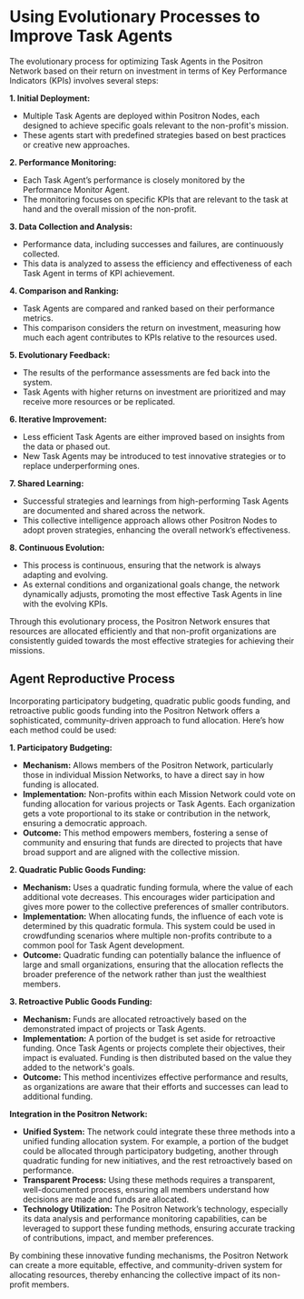 # Using Evolutionary Processes to Improve Task Agents

The evolutionary process for optimizing Task Agents in the Positron Network based on their return on investment in terms of Key Performance Indicators (KPIs) involves several steps:

**1. Initial Deployment:**
   - Multiple Task Agents are deployed within Positron Nodes, each designed to achieve specific goals relevant to the non-profit's mission.
   - These agents start with predefined strategies based on best practices or creative new approaches.

**2. Performance Monitoring:**
   - Each Task Agent’s performance is closely monitored by the Performance Monitor Agent.
   - The monitoring focuses on specific KPIs that are relevant to the task at hand and the overall mission of the non-profit.

**3. Data Collection and Analysis:**
   - Performance data, including successes and failures, are continuously collected.
   - This data is analyzed to assess the efficiency and effectiveness of each Task Agent in terms of KPI achievement.

**4. Comparison and Ranking:**
   - Task Agents are compared and ranked based on their performance metrics.
   - This comparison considers the return on investment, measuring how much each agent contributes to KPIs relative to the resources used.

**5. Evolutionary Feedback:**
   - The results of the performance assessments are fed back into the system.
   - Task Agents with higher returns on investment are prioritized and may receive more resources or be replicated.

**6. Iterative Improvement:**
   - Less efficient Task Agents are either improved based on insights from the data or phased out.
   - New Task Agents may be introduced to test innovative strategies or to replace underperforming ones.

**7. Shared Learning:**
   - Successful strategies and learnings from high-performing Task Agents are documented and shared across the network.
   - This collective intelligence approach allows other Positron Nodes to adopt proven strategies, enhancing the overall network’s effectiveness.

**8. Continuous Evolution:**
   - This process is continuous, ensuring that the network is always adapting and evolving.
   - As external conditions and organizational goals change, the network dynamically adjusts, promoting the most effective Task Agents in line with the evolving KPIs.

Through this evolutionary process, the Positron Network ensures that resources are allocated efficiently and that non-profit organizations are consistently guided towards the most effective strategies for achieving their missions.


## Agent Reproductive Process

Incorporating participatory budgeting, quadratic public goods funding, and retroactive public goods funding into the Positron Network offers a sophisticated, community-driven approach to fund allocation. Here’s how each method could be used:

**1. Participatory Budgeting:**
   - **Mechanism:** Allows members of the Positron Network, particularly those in individual Mission Networks, to have a direct say in how funding is allocated.
   - **Implementation:** Non-profits within each Mission Network could vote on funding allocation for various projects or Task Agents. Each organization gets a vote proportional to its stake or contribution in the network, ensuring a democratic approach.
   - **Outcome:** This method empowers members, fostering a sense of community and ensuring that funds are directed to projects that have broad support and are aligned with the collective mission.

**2. Quadratic Public Goods Funding:**
   - **Mechanism:** Uses a quadratic funding formula, where the value of each additional vote decreases. This encourages wider participation and gives more power to the collective preferences of smaller contributors.
   - **Implementation:** When allocating funds, the influence of each vote is determined by this quadratic formula. This system could be used in crowdfunding scenarios where multiple non-profits contribute to a common pool for Task Agent development.
   - **Outcome:** Quadratic funding can potentially balance the influence of large and small organizations, ensuring that the allocation reflects the broader preference of the network rather than just the wealthiest members.

**3. Retroactive Public Goods Funding:**
   - **Mechanism:** Funds are allocated retroactively based on the demonstrated impact of projects or Task Agents.
   - **Implementation:** A portion of the budget is set aside for retroactive funding. Once Task Agents or projects complete their objectives, their impact is evaluated. Funding is then distributed based on the value they added to the network's goals.
   - **Outcome:** This method incentivizes effective performance and results, as organizations are aware that their efforts and successes can lead to additional funding.

**Integration in the Positron Network:**
- **Unified System:** The network could integrate these three methods into a unified funding allocation system. For example, a portion of the budget could be allocated through participatory budgeting, another through quadratic funding for new initiatives, and the rest retroactively based on performance.
- **Transparent Process:** Using these methods requires a transparent, well-documented process, ensuring all members understand how decisions are made and funds are allocated.
- **Technology Utilization:** The Positron Network’s technology, especially its data analysis and performance monitoring capabilities, can be leveraged to support these funding methods, ensuring accurate tracking of contributions, impact, and member preferences.

By combining these innovative funding mechanisms, the Positron Network can create a more equitable, effective, and community-driven system for allocating resources, thereby enhancing the collective impact of its non-profit members.